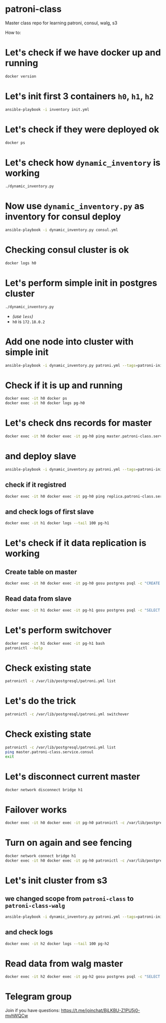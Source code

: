 # patroni-class

Master class repo for learning patroni, consul, walg, s3

How to:

# Let's check if we have docker up and running
```bash
docker version
```

# Let's init first 3 containers `h0`, `h1`, `h2`
```bash
ansible-playbook -i inventory init.yml
```

# Let's check if they were deployed ok
```bash
docker ps
```

# Let's check how `dynamic_inventory` is working
```bash
./dynamic_inventory.py
```

# Now use `dynamic_inventory.py` as inventory for consul deploy
```bash
ansible-playbook -i dynamic_inventory.py consul.yml
```

# Checking consul cluster is ok
```bash
docker logs h0
```

# Let's perform simple init in postgres cluster
```bash
./dynamic_inventory.py
```
- *(use `less`)*
- `h0` is `172.18.0.2`

# Add one node into cluster with simple init
```bash
ansible-playbook -i dynamic_inventory.py patroni.yml --tags=patroni-init --limit=172.18.0.2
```

# Check if it is up and running
```bash
docker exec -it h0 docker ps
docker exec -it h0 docker logs pg-h0
```

# Let's check dns records for master
```bash
docker exec -it h0 docker exec -it pg-h0 ping master.patroni-class.service.consul
```

# and deploy slave
```bash
ansible-playbook -i dynamic_inventory.py patroni.yml --tags=patroni-init --limit=172.18.0.3
```

## check if it registred
```bash
docker exec -it h0 docker exec -it pg-h0 ping replica.patroni-class.service.consul
```

## and check logs of first slave
```bash
docker exec -it h1 docker logs --tail 100 pg-h1
```

# Let's check if it data replication is working
## Create table on master
```bash
docker exec -it h0 docker exec -it pg-h0 gosu postgres psql -c "CREATE TABLE bins  AS SELECT * FROM GENERATE_SERIES(1, 10000) AS id;"
```

## Read data from slave
```bash
docker exec -it h1 docker exec -it pg-h1 gosu postgres psql -c "SELECT max(id) from bins;"
```

# Let's perform switchover
```bash
docker exec -it h1 docker exec -it pg-h1 bash
patronictl --help
```

# Check existing state
```bash
patronictl -c /var/lib/postgresql/patroni.yml list
```

# Let's do the trick
```bash
patronictl -c /var/lib/postgresql/patroni.yml switchover
```

# Check existing state
```bash
patronictl -c /var/lib/postgresql/patroni.yml list
ping master.patroni-class.service.consul
exit
```

# Let's disconnect current master
```bash
docker network disconnect bridge h1
```

# Failover works
```bash
docker exec -it h0 docker exec -it pg-h0 patronictl -c /var/lib/postgresql/patroni.yml list
```

# Turn on again and see fencing
```bash
docker network connect bridge h1
docker exec -it h0 docker exec -it pg-h0 patronictl -c /var/lib/postgresql/patroni.yml list
```

# Let's init cluster from s3
## we changed scope from `patroni-class` to `patroni-class-walg`
```bash
ansible-playbook -i dynamic_inventory.py patroni.yml --tags=patroni-init-walg --limit=172.18.0.4
```

## and check logs
```bash
docker exec -it h2 docker logs --tail 100 pg-h2
```

# Read data from walg master
```bash
docker exec -it h2 docker exec -it pg-h2 gosu postgres psql -c "SELECT max(id) from walg;"
```

# Telegram group
Join if you have questions: https://t.me/joinchat/BjLKBU-Z1PU5j0-mvhWQCw
